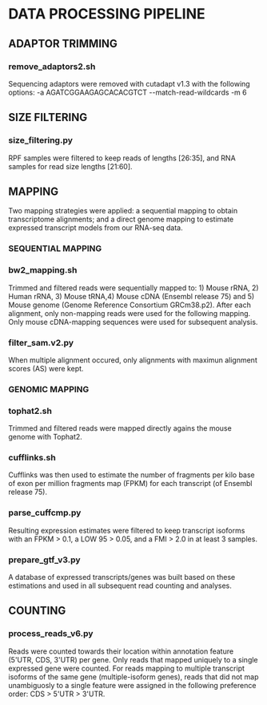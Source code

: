 # DATA PROCESSING PIPELINE #

## ADAPTOR TRIMMING ## 
### remove_adaptors2.sh
Sequencing adaptors were removed with cutadapt v1.3 with the following options:
-a AGATCGGAAGAGCACACGTCT --match-read-wildcards -m 6

## SIZE FILTERING ## 
### size_filtering.py
RPF samples were filtered to keep reads of lengths [26:35], and RNA samples for read size lengths [21:60].

## MAPPING ##
Two mapping strategies were applied: a sequential mapping to obtain transcriptome alignments; and a direct genome mapping to estimate expressed transcript models from our RNA-seq data.

### SEQUENTIAL MAPPING ### 
### bw2_mapping.sh
Trimmed and filtered reads were sequentially mapped to: 1) Mouse rRNA, 2) Human rRNA, 3) Mouse tRNA,4) Mouse cDNA (Ensembl release 75) and 5) Mouse genome  (Genome Reference Consortium GRCm38.p2).
After each alignment, only non-mapping reads were used for the following mapping. Only mouse cDNA-mapping sequences were used for subsequent analysis.
### filter_sam.v2.py
When multiple alignment occured, only alignments with maximun alignment scores (AS) were kept.

### GENOMIC MAPPING ##
### tophat2.sh
Trimmed and filtered reads were mapped directly agains the mouse genome with Tophat2.
### cufflinks.sh
Cufflinks was then used to estimate the number of fragments per kilo base of exon per million fragments map (FPKM) for each transcript (of Ensembl release 75).
### parse_cuffcmp.py
Resulting expression estimates were filtered to keep transcript isoforms with an FPKM > 0.1, a LOW 95 > 0.05, and a FMI > 2.0 in at least 3 samples.
### prepare_gtf_v3.py
A database of expressed transcripts/genes was built based on these estimations and used in all subsequent read counting and analyses.

## COUNTING ##
### process_reads_v6.py
Reads were counted towards their location within annotation feature (5'UTR, CDS, 3'UTR) per gene. 
Only reads that mapped uniquely to a single expressed gene were counted. 
For reads mapping to multiple transcript isoforms of the same gene (multiple-isoform genes), reads that did not map unambiguosly to a single feature were assigned in the following preference order: CDS > 5'UTR > 3'UTR.
